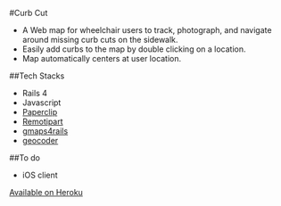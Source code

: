 #Curb Cut
* A Web map for wheelchair users to track, photograph, and navigate around missing curb cuts on the sidewalk. 
* Easily add curbs to the map by double clicking on a location.
* Map automatically centers at user location.


##Tech Stacks
* Rails 4
* Javascript
* [Paperclip](https://github.com/thoughtbot/paperclip)
* [Remotipart](https://github.com/JangoSteve/remotipart) 
* [gmaps4rails](https://github.com/apneadiving/Google-Maps-for-Rails/)
* [geocoder](https://github.com/alexreisner/geocoder)

##To do
* iOS client


[Available on Heroku](https://curbcut.herokuapp.com/)